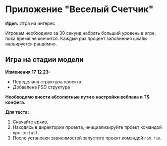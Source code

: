 # Приложение "Веселый Счетчик"

**Идея:** Игра на интерес

Игрокам необходимо за 30 секунд набрать больший уровень в игре, пока время не кончится. Каждый раз процент заполнения шкалы варьируется рандомно.

## Игра на стадии модели

**Изменения 17 12 23:**
- Переделана структура проекта
- Добавлена FSD структура

**Необходимо внести абсолютные пути в настройки вебпака и TS конфига.**

**Для теста:**
1. Скачайте архив.
2. Находясь в директории проекта, инициализируйте проект командой `npm install`.
3. После установки зависимостей запустите проект командой `npm run`.
